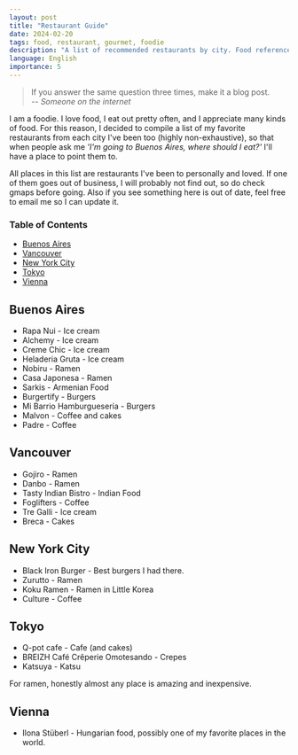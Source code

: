```yaml
---
layout: post
title: "Restaurant Guide"
date: 2024-02-20
tags: food, restaurant, gourmet, foodie
description: "A list of recommended restaurants by city. Food reference guide."
language: English
importance: 5
---
```


> If you answer the same question three times, make it a blog post.<br>_-- Someone on the internet_

I am a foodie. I love food, I eat out pretty often, and I appreciate many kinds of food. For this reason, I decided to compile a list of my favorite restaurants from each city I've been too (highly non-exhaustive), so that when people ask me _'I'm going to Buenos Aires, where should I eat?'_ I'll have a place to point them to.

All places in this list are restaurants I've been to personally and loved. If one of them goes out of business, I will probably not find out, so do check gmaps before going. Also if you see something here is out of date, feel free to email me so I can update it. 

### Table of Contents

- [Buenos Aires](#buenos-aires)
- [Vancouver](#vancouver)
- [New York City](#new-york-city)
- [Tokyo](#tokyo)
- [Vienna](#vienna)

## Buenos Aires

- Rapa Nui - Ice cream
- Alchemy - Ice cream
- Creme Chic - Ice cream
- Heladeria Gruta - Ice cream
- Nobiru - Ramen
- Casa Japonesa - Ramen
- Sarkis - Armenian Food
- Burgertify - Burgers
- Mi Barrio Hamburguesería - Burgers
- Malvon - Coffee and cakes
- Padre - Coffee

## Vancouver

- Gojiro - Ramen
- Danbo - Ramen
- Tasty Indian Bistro - Indian Food
- Foglifters - Coffee
- Tre Galli - Ice cream
- Breca - Cakes

## New York City

- Black Iron Burger - Best burgers I had there. 
- Zurutto - Ramen
- Koku Ramen - Ramen in Little Korea
- Culture - Coffee

## Tokyo

- Q-pot cafe - Cafe (and cakes)
- BREIZH Café Crêperie Omotesando - Crepes
- Katsuya - Katsu

For ramen, honestly almost any place is amazing and inexpensive. 

## Vienna

- Ilona Stüberl - Hungarian food, possibly one of my favorite places in the world.